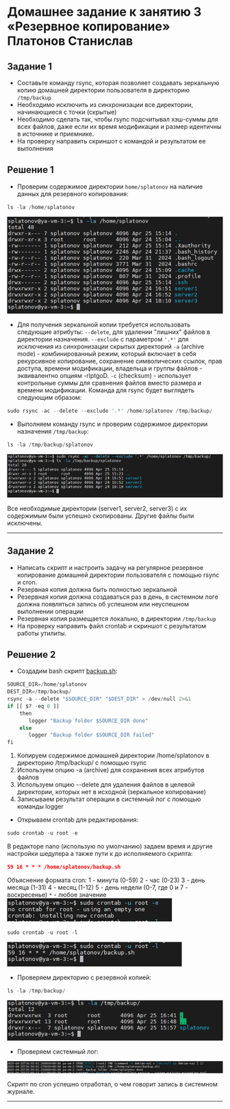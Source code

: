 # Домашнее задание к занятию 3 «Резервное копирование» Платонов Станислав

## Задание 1

- Составьте команду rsync, которая позволяет создавать зеркальную копию домашней директории пользователя в директорию `/tmp/backup`
- Необходимо исключить из синхронизации все директории, начинающиеся с точки (скрытые)
- Необходимо сделать так, чтобы rsync подсчитывал хэш-суммы для всех файлов, даже если их время модификации и размер идентичны в источнике и приемнике.
- На проверку направить скриншот с командой и результатом ее выполнения


## Решение 1

- Проверим содержимое директории `home/splatonov` на наличие данных для резервного копирования:

```python
ls -la /home/splatonov
```

![alt text](image.png)

- Для получения зеркальной копии требуется использовать следующие атрибуты:
`--delete`, для удалении "лишних" файлов в директории назначения.
`--exclude` с параметром `'.*'` для исключения из синхронизации скрытых директорий
`-a` (archive mode) - комбинированный режим, который включает в себя рекурсивное копирование, сохранение символических ссылок, прав доступа, времени модификации, владельца и группы файлов - эквивалентно опциям -rlptgoD.
`-c` (checksum) - использует контрольные суммы для сравнения файлов вместо размера и времени модификации.
Команда для rsync будет выглядеть следующим образом:

```python
sudo rsync -ac --delete --exclude '.*' /home/splatonov /tmp/backup/
```

- Выполняем команду rsync и проверим содержимое директории назначения `/tmp/backup`:

```python
ls -la /tmp/backup/splatonov
```
![alt text](image-1.png)

Все необходимые директории (server1, server2, server3) с их содержимым были успешно скопированы. Другие файлы были исключены.

------

## Задание 2

- Написать скрипт и настроить задачу на регулярное резервное копирование домашней директории пользователя с помощью rsync и cron.
- Резервная копия должна быть полностью зеркальной
- Резервная копия должна создаваться раз в день, в системном логе должна появляться запись об успешном или неуспешном выполнении операции
- Резервная копия размещается локально, в директории `/tmp/backup`
- На проверку направить файл crontab и скриншот с результатом работы утилиты.


## Решение 2

- Создадим bash скрипт [backup.sh](backup.sh):

```python
SOURCE_DIR=/home/splatonov
DEST_DIR=/tmp/backup/
rsync -a --delete "$SOURCE_DIR" "$DEST_DIR" > /dev/null 2>&1
if [[ $? -eq 0 ]]
    then
       logger "Backup folder $SOURCE_DIR done"
    else 
       logger "Backup folder $SOURCE_DIR failed"
fi
```

1. Копируем содержимое домашней директории /home/splatonov в директорию /tmp/backup/ с помощью rsync
2. Используем опцию -a (archive) для сохранения всех атрибутов файлов
3. Используем опцию --delete для удаления файлов в целевой директории, которых нет в исходной (зеркальное копирование)
4. Записываем результат операции в системный лог с помощью команды logger

- Открываем crontab для редактирования:

```python
sudo crontab -u root -e
```

В редакторе nano (использую по умолчанию) задаем время и другие настройки шедулера а также пути к до исполняемого скрипта:

```json
59 16 * * * /home/splatonov/backup.sh
```
Объяснение формата cron:
1 - минута (0-59)
2 - час (0-23)
3 - день месяца (1-31)
4 - месяц (1-12)
5 - день недели (0-7, где 0 и 7 - воскресенье)
`*` - любое значение 
![alt text](image-3.png)


```python
sudo crontab -u root -l
```
![alt text](image-6.png)

- Проверяем директорию с резервной копией:

```python
ls -la /tmp/backup/
```
![alt text](image-4.png)

- Проверяем системный лог:

![alt text](image-5.png)

Скрипт по cron успешно отработал, о чем говорит запись в системном журнале.

------